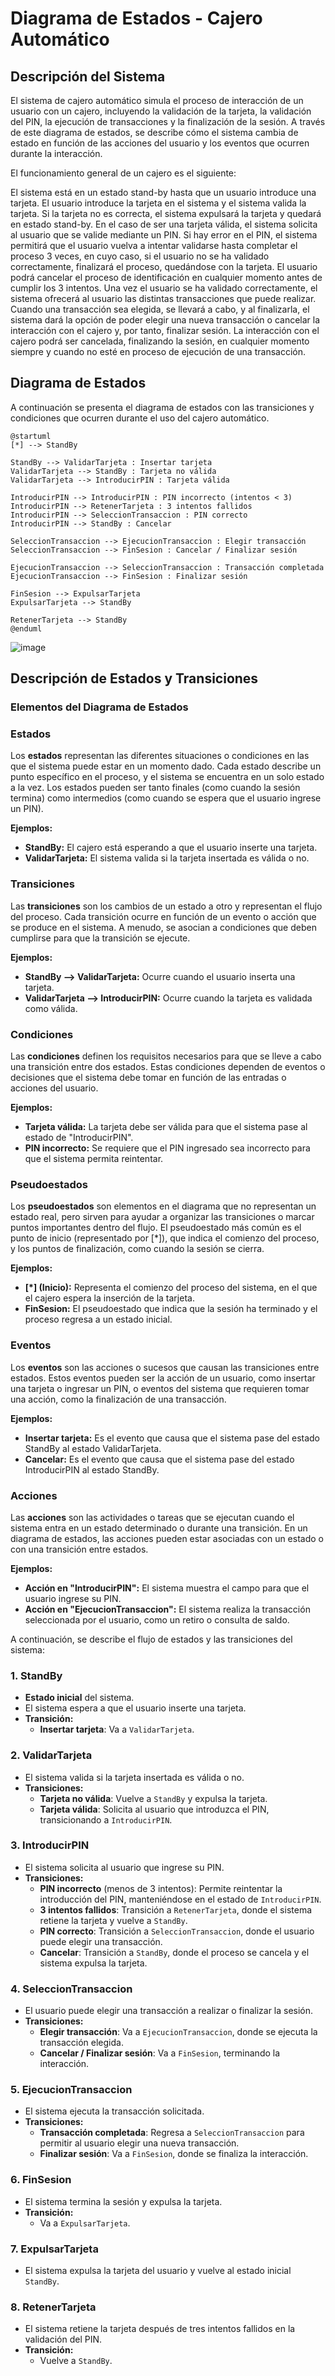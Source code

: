 # Diagrama de Estados - Cajero Automático

## Descripción del Sistema

El sistema de cajero automático simula el proceso de interacción de un usuario con un cajero, incluyendo la validación de la tarjeta, la validación del PIN, la ejecución de transacciones y la finalización de la sesión. A través de este diagrama de estados, se describe cómo el sistema cambia de estado en función de las acciones del usuario y los eventos que ocurren durante la interacción.

El funcionamiento general de un cajero es el siguiente:

El sistema está en un estado stand-by hasta que un usuario introduce una tarjeta.
El usuario introduce la tarjeta en el sistema y el sistema valida la tarjeta. Si la tarjeta no es correcta, el sistema expulsará la tarjeta y quedará en estado stand-by. En el caso de ser una tarjeta válida, el sistema solicita al usuario que se valide mediante un PIN. 
Si hay error en el PIN, el sistema permitirá que el usuario vuelva a intentar validarse hasta completar el proceso 3 veces, en cuyo caso, si el usuario no se ha validado correctamente, finalizará el proceso, quedándose con la tarjeta. El usuario podrá cancelar el proceso de identificación en cualquier momento antes de cumplir los 3 intentos. 
Una vez el usuario se ha validado correctamente, el sistema ofrecerá al usuario las distintas transacciones que puede realizar. Cuando una transacción sea elegida, se llevará a cabo, y al finalizarla, el sistema dará la opción de poder elegir una nueva transacción o cancelar la interacción con el cajero y, por tanto, finalizar sesión. La interacción con el cajero podrá ser cancelada, finalizando la sesión, en cualquier momento siempre y cuando no esté en proceso de ejecución de una transacción.

## Diagrama de Estados

A continuación se presenta el diagrama de estados con las transiciones y condiciones que ocurren durante el uso del cajero automático.

```plantuml
@startuml
[*] --> StandBy

StandBy --> ValidarTarjeta : Insertar tarjeta
ValidarTarjeta --> StandBy : Tarjeta no válida
ValidarTarjeta --> IntroducirPIN : Tarjeta válida

IntroducirPIN --> IntroducirPIN : PIN incorrecto (intentos < 3)
IntroducirPIN --> RetenerTarjeta : 3 intentos fallidos
IntroducirPIN --> SeleccionTransaccion : PIN correcto
IntroducirPIN --> StandBy : Cancelar

SeleccionTransaccion --> EjecucionTransaccion : Elegir transacción
SeleccionTransaccion --> FinSesion : Cancelar / Finalizar sesión

EjecucionTransaccion --> SeleccionTransaccion : Transacción completada
EjecucionTransaccion --> FinSesion : Finalizar sesión

FinSesion --> ExpulsarTarjeta
ExpulsarTarjeta --> StandBy

RetenerTarjeta --> StandBy
@enduml

```

![image](https://github.com/user-attachments/assets/0a1ca3b3-65f1-4d56-8d52-cd98687dcece)



## Descripción de Estados y Transiciones

### Elementos del Diagrama de Estados

### Estados
Los **estados** representan las diferentes situaciones o condiciones en las que el sistema puede estar en un momento dado. Cada estado describe un punto específico en el proceso, y el sistema se encuentra en un solo estado a la vez. Los estados pueden ser tanto finales (como cuando la sesión termina) como intermedios (como cuando se espera que el usuario ingrese un PIN).

**Ejemplos:**
- **StandBy:** El cajero está esperando a que el usuario inserte una tarjeta.
- **ValidarTarjeta:** El sistema valida si la tarjeta insertada es válida o no.

### Transiciones
Las **transiciones** son los cambios de un estado a otro y representan el flujo del proceso. Cada transición ocurre en función de un evento o acción que se produce en el sistema. A menudo, se asocian a condiciones que deben cumplirse para que la transición se ejecute.

**Ejemplos:**
- **StandBy --> ValidarTarjeta:** Ocurre cuando el usuario inserta una tarjeta.
- **ValidarTarjeta --> IntroducirPIN:** Ocurre cuando la tarjeta es validada como válida.

### Condiciones
Las **condiciones** definen los requisitos necesarios para que se lleve a cabo una transición entre dos estados. Estas condiciones dependen de eventos o decisiones que el sistema debe tomar en función de las entradas o acciones del usuario.

**Ejemplos:**
- **Tarjeta válida:** La tarjeta debe ser válida para que el sistema pase al estado de "IntroducirPIN".
- **PIN incorrecto:** Se requiere que el PIN ingresado sea incorrecto para que el sistema permita reintentar.

### Pseudoestados
Los **pseudoestados** son elementos en el diagrama que no representan un estado real, pero sirven para ayudar a organizar las transiciones o marcar puntos importantes dentro del flujo. El pseudoestado más común es el punto de inicio (representado por [*]), que indica el comienzo del proceso, y los puntos de finalización, como cuando la sesión se cierra.

**Ejemplos:**
- **[*] (Inicio):** Representa el comienzo del proceso del sistema, en el que el cajero espera la inserción de la tarjeta.
- **FinSesion:** El pseudoestado que indica que la sesión ha terminado y el proceso regresa a un estado inicial.

### Eventos
Los **eventos** son las acciones o sucesos que causan las transiciones entre estados. Estos eventos pueden ser la acción de un usuario, como insertar una tarjeta o ingresar un PIN, o eventos del sistema que requieren tomar una acción, como la finalización de una transacción.

**Ejemplos:**
- **Insertar tarjeta:** Es el evento que causa que el sistema pase del estado StandBy al estado ValidarTarjeta.
- **Cancelar:** Es el evento que causa que el sistema pase del estado IntroducirPIN al estado StandBy.

### Acciones
Las **acciones** son las actividades o tareas que se ejecutan cuando el sistema entra en un estado determinado o durante una transición. En un diagrama de estados, las acciones pueden estar asociadas con un estado o con una transición entre estados.

**Ejemplos:**
- **Acción en "IntroducirPIN":** El sistema muestra el campo para que el usuario ingrese su PIN.
- **Acción en "EjecucionTransaccion":** El sistema realiza la transacción seleccionada por el usuario, como un retiro o consulta de saldo.

A continuación, se describe el flujo de estados y las transiciones del sistema:

### 1. StandBy
- **Estado inicial** del sistema.
- El sistema espera a que el usuario inserte una tarjeta.
- **Transición:**
  - **Insertar tarjeta**: Va a `ValidarTarjeta`.

### 2. ValidarTarjeta
- El sistema valida si la tarjeta insertada es válida o no.
- **Transiciones:**
  - **Tarjeta no válida**: Vuelve a `StandBy` y expulsa la tarjeta.
  - **Tarjeta válida**: Solicita al usuario que introduzca el PIN, transicionando a `IntroducirPIN`.

### 3. IntroducirPIN
- El sistema solicita al usuario que ingrese su PIN.
- **Transiciones:**
  - **PIN incorrecto** (menos de 3 intentos): Permite reintentar la introducción del PIN, manteniéndose en el estado de `IntroducirPIN`.
  - **3 intentos fallidos**: Transición a `RetenerTarjeta`, donde el sistema retiene la tarjeta y vuelve a `StandBy`.
  - **PIN correcto**: Transición a `SeleccionTransaccion`, donde el usuario puede elegir una transacción.
  - **Cancelar**: Transición a `StandBy`, donde el proceso se cancela y el sistema expulsa la tarjeta.

### 4. SeleccionTransaccion
- El usuario puede elegir una transacción a realizar o finalizar la sesión.
- **Transiciones:**
  - **Elegir transacción**: Va a `EjecucionTransaccion`, donde se ejecuta la transacción elegida.
  - **Cancelar / Finalizar sesión**: Va a `FinSesion`, terminando la interacción.

### 5. EjecucionTransaccion
- El sistema ejecuta la transacción solicitada.
- **Transiciones:**
  - **Transacción completada**: Regresa a `SeleccionTransaccion` para permitir al usuario elegir una nueva transacción.
  - **Finalizar sesión**: Va a `FinSesion`, donde se finaliza la interacción.

### 6. FinSesion
- El sistema termina la sesión y expulsa la tarjeta.
- **Transición:**
  - Va a `ExpulsarTarjeta`.

### 7. ExpulsarTarjeta
- El sistema expulsa la tarjeta del usuario y vuelve al estado inicial `StandBy`.

### 8. RetenerTarjeta
- El sistema retiene la tarjeta después de tres intentos fallidos en la validación del PIN.
- **Transición:**
  - Vuelve a `StandBy`.
